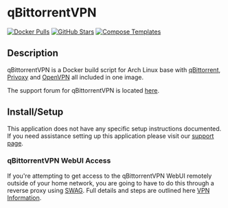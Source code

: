 # qBittorrentVPN

[![Docker Pulls](https://img.shields.io/docker/pulls/binhex/arch-qbittorrentvpn?style=flat-square&color=607D8B&label=docker%20pulls&logo=docker)](https://hub.docker.com/r/binhex/arch-qbittorrentvpn)
[![GitHub Stars](https://img.shields.io/github/stars/binhex/arch-qbittorrentvpn?style=flat-square&color=607D8B&label=github%20stars&logo=github)](https://github.com/binhex/arch-qbittorrentvpn)
[![Compose Templates](https://img.shields.io/static/v1?style=flat-square&color=607D8B&label=compose&message=templates)](https://github.com/GhostWriters/DockSTARTer/tree/master/compose/.apps/qbittorrentvpn)

## Description

qBittorrentVPN is a Docker build script for Arch Linux base with [qBittorrent](https://www.qbittorrent.org/), [Privoxy](http://www.privoxy.org/) and [OpenVPN](https://openvpn.net/) all included in one image.

The support forum for qBittorrentVPN is located [here](https://forums.unraid.net/topic/75539-support-binhex-qbittorrentvpn/).

## Install/Setup

This application does not have any specific setup instructions documented. If you need assistance setting up this application please visit our [support page](https://dockstarter.com/basics/support/).

### qBittorrentVPN WebUI Access

If you're attempting to get access to the qBittorrentVPN WebUI remotely outside of your home network, you are going to have to do this through a reverse proxy using [SWAG](https://dockstarter.com/apps/swag/). Full details and steps are outlined here [VPN Information](https://dockstarter.com/advanced/vpn-info/).
